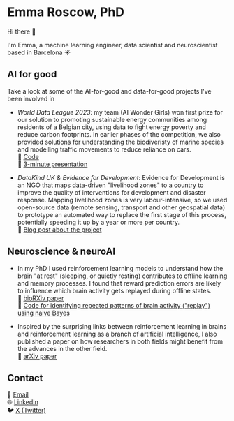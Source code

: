 # Emma Roscow, PhD

Hi there 👋

I'm Emma, a machine learning engineer, data scientist and neuroscientist based in Barcelona ☀️


## AI for good

Take a look at some of the AI-for-good and data-for-good projects I've been involved in

* *World Data League 2023*: my team (AI Wonder Girls) won first prize for our solution to promoting sustainable energy communities among residents of a Belgian city, using data to fight energy poverty and reduce carbon footprints. In earlier phases of the competition, we also provided solutions for understanding the biodiveristy of marine species and modelling traffic movements to reduce reliance on cars.  
  🔗 [Code](https://github.com/EmmaRoscow/world-data-league-2023)  
  🔗 [3-minute presentation](https://www.youtube.com/watch?v=DR7tSsBc3Dc&t=5106s)

* *DataKind UK & Evidence for Development*: Evidence for Development is an NGO that maps data-driven "livelihood zones" to a country to improve the quality of interventions for development and disaster response. Mapping livelihood zones is very labour-intensive, so we used open-source data (remote sensing, transport and other geospatial data) to prototype an automated way to replace the first stage of this process, potentially speeding it up by a year or more per country.  
  🔗 [Blog post about the project](https://efd.org/blogs/can-machine-learning-be-used-to-help-rural-communities-adapt-to-climate-change/)


## Neuroscience & neuroAI

* In my PhD I used reinforcement learning models to understand how the brain "at rest" (sleeping, or quietly resting) contributes to offline learning and memory processes. I found that reward prediction errors are likely to influence which brain activity gets replayed during offline states.  
  🔗 [bioRXiv paper](https://www.biorxiv.org/content/10.1101/716290v1.abstract)  
  🔗 [Code for identifying repeated patterns of brain activity ("replay") using naive Bayes](https://github.com/EmmaRoscow/ReplayBayesianDecoder)

* Inspired by the surprising links between reinforcement learning in brains and reinforcement learning as a branch of artificial intelligence, I also published a paper on how researchers in both fields might benefit from the advances in the other field.  
  🔗 [arXiv paper](https://arxiv.org/abs/2109.10034)



## Contact
📧 [Email](mailto:roscowemma@gmail.com)  
🌐 [LinkedIn](https://www.linkedin.com/in/emmaroscow/)  
🐦 [X (Twitter)](https://twitter.com/EmmaRoscow)
